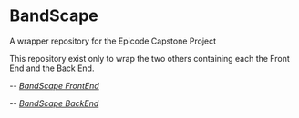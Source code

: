 # BandScape

A wrapper repository for the Epicode Capstone Project

This repository exist only to wrap the two others containing each the Front End and the Back End.

-- [_BandScape FrontEnd_](https://github.com/BaDjinn/BandScape-FE.git)

-- [_BandScape BackEnd_](https://github.com/BaDjinn/BandScape-BE.git)

